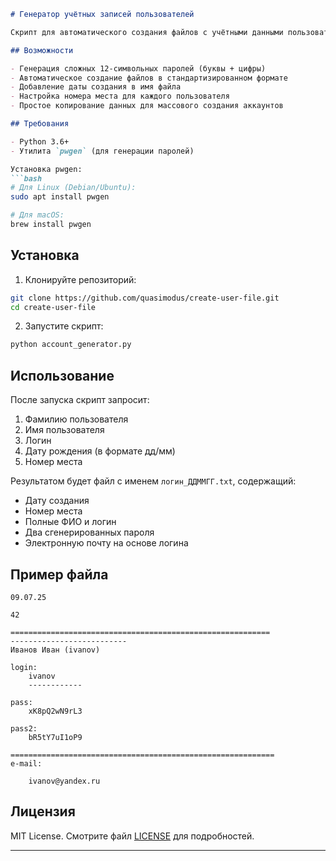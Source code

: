 ```markdown
# Генератор учётных записей пользователей

Скрипт для автоматического создания файлов с учётными данными пользователей, включая логины, пароли и контактную информацию.

## Возможности

- Генерация сложных 12-символьных паролей (буквы + цифры)
- Автоматическое создание файлов в стандартизированном формате
- Добавление даты создания в имя файла
- Настройка номера места для каждого пользователя
- Простое копирование данных для массового создания аккаунтов

## Требования

- Python 3.6+
- Утилита `pwgen` (для генерации паролей)

Установка pwgen:
```bash
# Для Linux (Debian/Ubuntu):
sudo apt install pwgen

# Для macOS:
brew install pwgen
```

## Установка

1. Клонируйте репозиторий:
```bash
git clone https://github.com/quasimodus/create-user-file.git
cd create-user-file
```

2. Запустите скрипт:
```bash
python account_generator.py
```

## Использование

После запуска скрипт запросит:
1. Фамилию пользователя
2. Имя пользователя
3. Логин
4. Дату рождения (в формате дд/мм)
5. Номер места

Результатом будет файл с именем `логин_ДДММГГ.txt`, содержащий:
- Дату создания
- Номер места
- Полные ФИО и логин
- Два сгенерированных пароля
- Электронную почту на основе логина

## Пример файла

```
09.07.25

42

==========================================================
--------------------------
Иванов Иван (ivanov)

login:
    ivanov
    ------------

pass:
    xK8pQ2wN9rL3

pass2:
    bR5tY7uI1oP9

===========================================================
e-mail:

    ivanov@yandex.ru
```

## Лицензия

MIT License. Смотрите файл [LICENSE](LICENSE) для подробностей.

---

```
